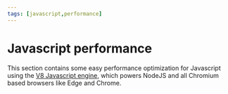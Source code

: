 ```yaml
---
tags: [javascript,performance]
---
```


# Javascript performance

This section contains some easy performance optimization for Javascript using the [V8 Javascript engine](https://v8.dev), which powers NodeJS and all Chromium based browsers like Edge and Chrome.
